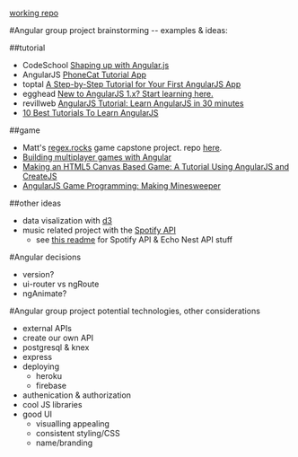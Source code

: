 [working repo](https://github.com/JoshCantor/spotifeye)

#Angular group project brainstorming -- examples & ideas:

##tutorial
- CodeSchool [Shaping up with Angular.js](https://www.codeschool.com/courses/shaping-up-with-angular-js)
- AngularJS [PhoneCat Tutorial App](https://docs.angularjs.org/tutorial)
- toptal [A Step-by-Step Tutorial for Your First AngularJS App](http://www.toptal.com/angular-js/a-step-by-step-guide-to-your-first-angularjs-app)
- egghead [New to AngularJS 1.x? Start learning here.](https://egghead.io/articles/new-to-angularjs-start-learning-here)
- revillweb [AngularJS Tutorial: Learn AngularJS in 30 minutes
](http://www.revillweb.com/tutorials/angularjs-in-30-minutes-angularjs-tutorial/)
- [10 Best Tutorials To Learn AngularJS](http://www.hongkiat.com/blog/angularjs-tutorials-screencast/)

##game
- Matt's [regex.rocks](regex.rocks) game capstone project. repo [here](https://github.com/themattwilliams/RegExFinalProject).
- [Building multiplayer games with Angular](http://www.ng-newsletter.com/posts/building-games-with-angular.html)
- [Making an HTML5 Canvas Based Game: A Tutorial Using AngularJS and CreateJS](http://www.toptal.com/web/making-html5-canvas-based-game-with-angularjs-and-createjs)
- [AngularJS Game Programming: Making Minesweeper
](http://www.simplygoodcode.com/2014/04/angularjs-game-programming-making-minesweeper/)

##other ideas
- data visalization with [d3](https://d3js.org/)
- music related project with the [Spotify API](https://developer.spotify.com/)
	- see [this readme](https://github.com/jontejada/discover_weekly_hoard) for Spotify API & Echo Nest API stuff

#Angular decisions
- version?
- ui-router vs ngRoute
- ngAnimate?

#Angular group project potential technologies, other considerations
- external APIs
- create our own API
- postgresql & knex
- express
- deploying
	- heroku
	- firebase
- authenication & authorization
- cool JS libraries
- good UI
	- visualling appealing
	- consistent styling/CSS
	- name/branding

